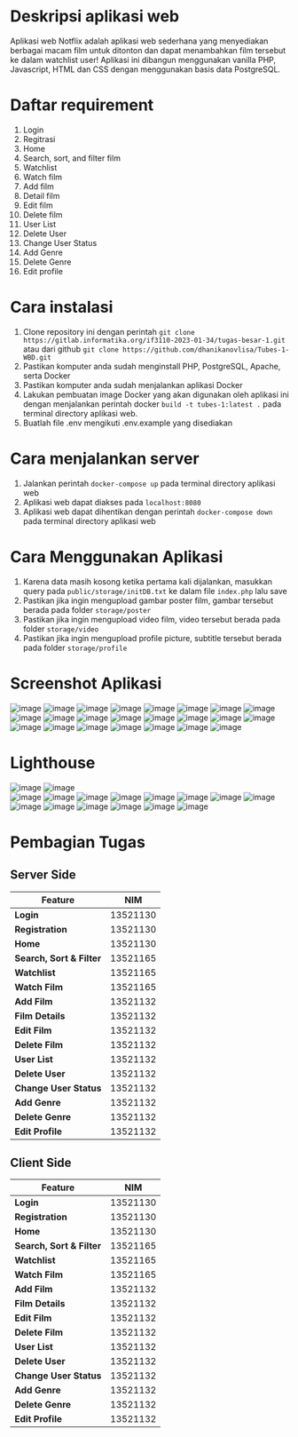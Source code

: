 # Deskripsi aplikasi web
Aplikasi web Notflix adalah aplikasi web sederhana yang menyediakan berbagai macam film untuk ditonton dan dapat menambahkan film tersebut ke dalam watchlist user!
Aplikasi ini dibangun menggunakan vanilla PHP, Javascript, HTML dan CSS dengan menggunakan basis data PostgreSQL. 

# Daftar requirement
1. Login
2. Regitrasi
3. Home
4. Search, sort, and filter film
5. Watchlist
6. Watch film
7. Add film
8. Detail film
9. Edit film
10. Delete film
11. User List
12. Delete User
13. Change User Status
14. Add Genre
15. Delete Genre
16. Edit profile

# Cara instalasi
1. Clone repository ini dengan perintah `git clone https://gitlab.informatika.org/if3110-2023-01-34/tugas-besar-1.git`
atau dari github `git clone https://github.com/dhanikanovlisa/Tubes-1-WBD.git`
2. Pastikan komputer anda sudah menginstall PHP, PostgreSQL, Apache, serta Docker
3. Pastikan komputer anda sudah menjalankan aplikasi Docker
4. Lakukan pembuatan image Docker yang akan digunakan oleh aplikasi ini dengan menjalankan perintah docker `build -t tubes-1:latest .` pada terminal directory aplikasi web.
5. Buatlah file .env mengikuti .env.example yang disediakan

# Cara menjalankan server
1. Jalankan perintah `docker-compose up` pada terminal directory aplikasi web
2. Aplikasi web dapat diakses pada `localhost:8080`
3. Aplikasi web dapat dihentikan dengan perintah `docker-compose down` pada terminal directory aplikasi web

# Cara Menggunakan Aplikasi
1. Karena data masih kosong ketika pertama kali dijalankan, masukkan query pada `public/storage/initDB.txt` ke dalam file
`index.php` lalu save
1. Pastikan jika ingin mengupload gambar poster film, gambar tersebut berada pada folder `storage/poster`
2. Pastikan jika ingin mengupload video film, video tersebut berada pada folder `storage/video`
3. Pastikan jika ingin mengupload profile picture, subtitle tersebut berada pada folder `storage/profile`

# Screenshot Aplikasi
![image](screenshots/login.jpg)
![image](screenshots/registration.jpg)
![image](screenshots/homepage.jpg)
![image](screenshots/search.jpg)
![image](screenshots/watch.jpg)
![image](screenshots/watchlist.jpg)
![image](screenshots/manage_film.jpg)
![image](screenshots/add_film.jpg)
![image](screenshots/add_film_2.jpg)
![image](screenshots/add_film_3.jpg)
![image](screenshots/detail_film.jpg)
![image](screenshots/edit_film.jpg)
![image](screenshots/delete_film.jpg)
![image](screenshots/manage_genre.jpg)
![image](screenshots/add_genre.jpg)
![image](screenshots/delete_genre.jpg)
![image](screenshots/edit_profile.jpg)
![image](screenshots/edit_profile_2.jpg)
![image](screenshots/edit_profile_3.jpg)
![image](screenshots/manage_user.jpg)
![image](screenshots/manage_profile_user_by_admin.jpg)
![image](screenshots/404.jpg)
![image](screenshots/admin_mode.jpg)

# Lighthouse
![image](screenshots/lighthouse/login.jpg)
![image](screenshots/lighthouse/registration.jpg)  
![image](screenshots/lighthouse/homepage.jpg)
![image](screenshots/lighthouse/search.jpg)
![image](screenshots/lighthouse/watch.jpg)
![image](screenshots/lighthouse/watchlist.jpg)
![image](screenshots/lighthouse/add_film.jpg)
![image](screenshots/lighthouse/detail_film.jpg)
![image](screenshots/lighthouse/edit_film.jpg)
![image](screenshots/lighthouse/manage_film.jpg)
![image](screenshots/lighthouse/manage_genre.jpg)
![image](screenshots/lighthouse/manage_user.jpg)
![image](screenshots/lighthouse/detail_user.jpg)
![image](screenshots/lighthouse/profile_settings.jpg)
![image](screenshots/lighthouse/404.jpg)
![image](screenshots/lighthouse/restrict.jpg)


# Pembagian Tugas
## Server Side
| Feature             | NIM          |
|---------------------|--------------|
| **Login**           | 13521130     |
| **Registration**    | 13521130     |
| **Home**            | 13521130     |
| **Search, Sort & Filter** | 13521165     |
| **Watchlist**       | 13521165     |
| **Watch Film**      | 13521165     |
| **Add Film**        | 13521132     |
| **Film Details**    | 13521132     |
| **Edit Film**       | 13521132     |
| **Delete Film**     | 13521132     |
| **User List**       | 13521132     |
| **Delete User**     | 13521132     |
| **Change User Status** | 13521132  |
| **Add Genre**       | 13521132     |
| **Delete Genre**    | 13521132     |
| **Edit Profile**    | 13521132     |



## Client Side
| Feature             | NIM          |
|---------------------|--------------|
| **Login**           | 13521130     |
| **Registration**    | 13521130     |
| **Home**            | 13521130     |
| **Search, Sort & Filter** | 13521165     |
| **Watchlist**       | 13521165     |
| **Watch Film**      | 13521165     |
| **Add Film**        | 13521132     |
| **Film Details**    | 13521132     |
| **Edit Film**       | 13521132     |
| **Delete Film**     | 13521132     |
| **User List**       | 13521132     |
| **Delete User**     | 13521132     |
| **Change User Status** | 13521132  |
| **Add Genre**       | 13521132     |
| **Delete Genre**    | 13521132     |
| **Edit Profile**    | 13521132     |

